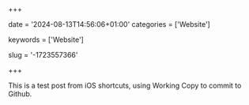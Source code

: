 +++

date = '2024-08-13T14:56:06+01:00' categories = ['Website']

keywords = ['Website']

slug = '-1723557366'

+++

This is a test post from iOS shortcuts, using Working Copy to commit to Github.
